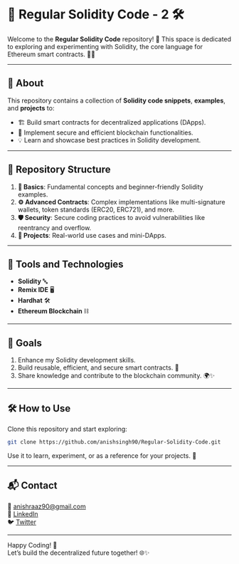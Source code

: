 # 🔗 Regular Solidity Code - 2 🛠️

Welcome to the **Regular Solidity Code** repository! 🚀 This space is dedicated to exploring and experimenting with Solidity, the core language for Ethereum smart contracts. 📜✨

---

## 🧩 About  

This repository contains a collection of **Solidity code snippets**, **examples**, and **projects** to:  

- 🏗️ Build smart contracts for decentralized applications (DApps).  
- 🔐 Implement secure and efficient blockchain functionalities.  
- 💡 Learn and showcase best practices in Solidity development.  

---

## 📂 Repository Structure  

1. **📜 Basics**: Fundamental concepts and beginner-friendly Solidity examples.  
2. **⚙️ Advanced Contracts**: Complex implementations like multi-signature wallets, token standards (ERC20, ERC721), and more.  
3. **🛡️ Security**: Secure coding practices to avoid vulnerabilities like reentrancy and overflow.  
4. **🚀 Projects**: Real-world use cases and mini-DApps.  

---

## 🔧 Tools and Technologies  

- **Solidity** 🔤  
- **Remix IDE** 🖥️  
- **Hardhat** 🛠️  
- **Ethereum Blockchain** ⛓️  

---

## 🎯 Goals  

1. Enhance my Solidity development skills.  
2. Build reusable, efficient, and secure smart contracts. 🔐  
3. Share knowledge and contribute to the blockchain community. 🌍✨  

---

## 🛠️ How to Use  

Clone this repository and start exploring:  

```bash
git clone https://github.com/anishsingh90/Regular-Solidity-Code.git
```  

Use it to learn, experiment, or as a reference for your projects. 🌟  

---

## 📬 Contact  

📧 anishraaz90@gmail.com  
💼 [LinkedIn](https://www.linkedin.com/in/anish90)  
🐦 [Twitter](https://x.com/AnishSingh9454)  

---

Happy Coding! 🚀  
Let’s build the decentralized future together! 🌐✨
